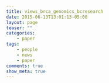 ```yaml
---
title: views_brca_genomics_bcresearch
date: 2015-06-13T13:01:13-05:00
layout: page
teaser: ""
categories:
    - paper
tags:
    - people
    - news
    - paper
comments: true
show_meta: true
---
```

